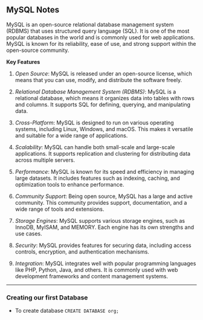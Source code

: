 ## MySQL Notes
MySQL is an open-source relational database management system (RDBMS) that uses structured query language (SQL). It is one of the most popular databases in the world and is commonly used for web applications. MySQL is known for its reliability, ease of use, and strong support within the open-source community.

**Key Features**

1. _Open Source_: MySQL is released under an open-source license, which means that you can use, modify, and distribute the software freely.

2. _Relational Database Management System (RDBMS)_: MySQL is a relational database, which means it organizes data into tables with rows and columns. It supports SQL for defining, querying, and manipulating data.

3. _Cross-Platform_: MySQL is designed to run on various operating systems, including Linux, Windows, and macOS. This makes it versatile and suitable for a wide range of applications.

4. _Scalability_: MySQL can handle both small-scale and large-scale applications. It supports replication and clustering for distributing data across multiple servers.

5. _Performance_: MySQL is known for its speed and efficiency in managing large datasets. It includes features such as indexing, caching, and optimization tools to enhance performance.

6. _Community Support_: Being open source, MySQL has a large and active community. This community provides support, documentation, and a wide range of tools and extensions.

7. _Storage Engines_: MySQL supports various storage engines, such as InnoDB, MyISAM, and MEMORY. Each engine has its own strengths and use cases.

8. _Security_: MySQL provides features for securing data, including access controls, encryption, and authentication mechanisms.

9. _Integration_: MySQL integrates well with popular programming languages like PHP, Python, Java, and others. It is commonly used with web development frameworks and content management systems.
---
### Creating our first Database
- To create database
```CREATE DATABASE org;```

